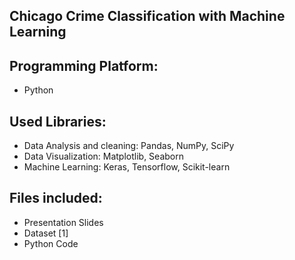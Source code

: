 ## Chicago Crime Classification with Machine Learning


## Programming Platform:
* Python

## Used Libraries:
* Data Analysis and cleaning: Pandas, NumPy, SciPy 
* Data Visualization: Matplotlib, Seaborn
* Machine Learning: Keras, Tensorflow, Scikit-learn

## Files included:
* Presentation Slides
* Dataset [1] 
* Python Code
